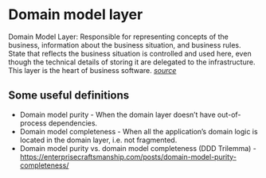 # Domain model layer 

Domain Model Layer: Responsible for representing concepts of the business, information about the business situation,
and business rules. State that reflects the business situation is controlled and used here, even though the technical
details of storing it are delegated to the infrastructure. This layer is the heart of business software.
<a href="https://www.amazon.co.uk/Domain-Driven-Design-Tackling-Complexity-Software/dp/0321125215/ref=asc_df_0321125215/"><i>source</i></a>

## Some useful definitions

- Domain model purity - When the domain layer doesn’t have out-of-process dependencies.
- Domain model completeness - When all the application’s domain logic is located in the domain layer, i.e. not fragmented.
- Domain model purity vs. domain model completeness (DDD Trilemma) - https://enterprisecraftsmanship.com/posts/domain-model-purity-completeness/



